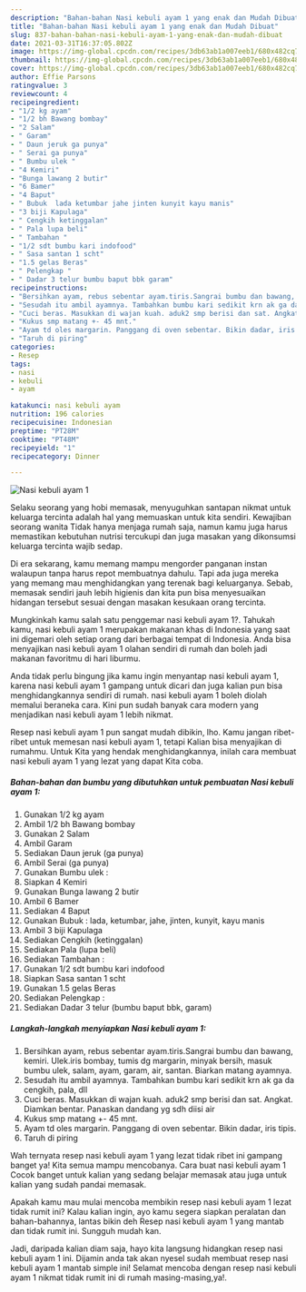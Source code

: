 ```yaml
---
description: "Bahan-bahan Nasi kebuli ayam 1 yang enak dan Mudah Dibuat"
title: "Bahan-bahan Nasi kebuli ayam 1 yang enak dan Mudah Dibuat"
slug: 837-bahan-bahan-nasi-kebuli-ayam-1-yang-enak-dan-mudah-dibuat
date: 2021-03-31T16:37:05.802Z
image: https://img-global.cpcdn.com/recipes/3db63ab1a007eeb1/680x482cq70/nasi-kebuli-ayam-1-foto-resep-utama.jpg
thumbnail: https://img-global.cpcdn.com/recipes/3db63ab1a007eeb1/680x482cq70/nasi-kebuli-ayam-1-foto-resep-utama.jpg
cover: https://img-global.cpcdn.com/recipes/3db63ab1a007eeb1/680x482cq70/nasi-kebuli-ayam-1-foto-resep-utama.jpg
author: Effie Parsons
ratingvalue: 3
reviewcount: 4
recipeingredient:
- "1/2 kg ayam"
- "1/2 bh Bawang bombay"
- "2 Salam"
- " Garam"
- " Daun jeruk ga punya"
- " Serai ga punya"
- " Bumbu ulek "
- "4 Kemiri"
- "Bunga lawang 2 butir"
- "6 Bamer"
- "4 Baput"
- " Bubuk  lada ketumbar jahe jinten kunyit kayu manis"
- "3 biji Kapulaga"
- " Cengkih ketinggalan"
- " Pala lupa beli"
- " Tambahan "
- "1/2 sdt bumbu kari indofood"
- " Sasa santan 1 scht"
- "1.5 gelas Beras"
- " Pelengkap "
- " Dadar 3 telur bumbu baput bbk garam"
recipeinstructions:
- "Bersihkan ayam, rebus sebentar ayam.tiris.Sangrai bumbu dan bawang, kemiri. Ulek.iris bombay, tumis dg margarin, minyak bersih, masuk bumbu ulek, salam, ayam, garam, air, santan. Biarkan matang ayamnya."
- "Sesudah itu ambil ayamnya. Tambahkan bumbu kari sedikit krn ak ga da cengkih, pala, dll"
- "Cuci beras. Masukkan di wajan kuah. aduk2 smp berisi dan sat. Angkat. Diamkan bentar. Panaskan dandang yg sdh diisi air"
- "Kukus smp matang +- 45 mnt."
- "Ayam td oles margarin. Panggang di oven sebentar. Bikin dadar, iris tipis."
- "Taruh di piring"
categories:
- Resep
tags:
- nasi
- kebuli
- ayam

katakunci: nasi kebuli ayam 
nutrition: 196 calories
recipecuisine: Indonesian
preptime: "PT28M"
cooktime: "PT48M"
recipeyield: "1"
recipecategory: Dinner

---
```



![Nasi kebuli ayam 1](https://img-global.cpcdn.com/recipes/3db63ab1a007eeb1/680x482cq70/nasi-kebuli-ayam-1-foto-resep-utama.jpg)

Selaku seorang yang hobi memasak, menyuguhkan santapan nikmat untuk keluarga tercinta adalah hal yang memuaskan untuk kita sendiri. Kewajiban seorang  wanita Tidak hanya menjaga rumah saja, namun kamu juga harus memastikan kebutuhan nutrisi tercukupi dan juga masakan yang dikonsumsi keluarga tercinta wajib sedap.

Di era  sekarang, kamu memang mampu mengorder panganan instan walaupun tanpa harus repot membuatnya dahulu. Tapi ada juga mereka yang memang mau menghidangkan yang terenak bagi keluarganya. Sebab, memasak sendiri jauh lebih higienis dan kita pun bisa menyesuaikan hidangan tersebut sesuai dengan masakan kesukaan orang tercinta. 



Mungkinkah kamu salah satu penggemar nasi kebuli ayam 1?. Tahukah kamu, nasi kebuli ayam 1 merupakan makanan khas di Indonesia yang saat ini digemari oleh setiap orang dari berbagai tempat di Indonesia. Anda bisa menyajikan nasi kebuli ayam 1 olahan sendiri di rumah dan boleh jadi makanan favoritmu di hari liburmu.

Anda tidak perlu bingung jika kamu ingin menyantap nasi kebuli ayam 1, karena nasi kebuli ayam 1 gampang untuk dicari dan juga kalian pun bisa menghidangkannya sendiri di rumah. nasi kebuli ayam 1 boleh diolah memalui beraneka cara. Kini pun sudah banyak cara modern yang menjadikan nasi kebuli ayam 1 lebih nikmat.

Resep nasi kebuli ayam 1 pun sangat mudah dibikin, lho. Kamu jangan ribet-ribet untuk memesan nasi kebuli ayam 1, tetapi Kalian bisa menyajikan di rumahmu. Untuk Kita yang hendak menghidangkannya, inilah cara membuat nasi kebuli ayam 1 yang lezat yang dapat Kita coba.

<!--inarticleads1-->

##### Bahan-bahan dan bumbu yang dibutuhkan untuk pembuatan Nasi kebuli ayam 1:

1. Gunakan 1/2 kg ayam
1. Ambil 1/2 bh Bawang bombay
1. Gunakan 2 Salam
1. Ambil  Garam
1. Sediakan  Daun jeruk (ga punya)
1. Ambil  Serai (ga punya)
1. Gunakan  Bumbu ulek :
1. Siapkan 4 Kemiri
1. Gunakan Bunga lawang 2 butir
1. Ambil 6 Bamer
1. Sediakan 4 Baput
1. Gunakan  Bubuk : lada, ketumbar, jahe, jinten, kunyit, kayu manis
1. Ambil 3 biji Kapulaga
1. Sediakan  Cengkih (ketinggalan)
1. Sediakan  Pala (lupa beli)
1. Sediakan  Tambahan :
1. Gunakan 1/2 sdt bumbu kari indofood
1. Siapkan  Sasa santan 1 scht
1. Gunakan 1.5 gelas Beras
1. Sediakan  Pelengkap :
1. Sediakan  Dadar 3 telur (bumbu baput bbk, garam)




<!--inarticleads2-->

##### Langkah-langkah menyiapkan Nasi kebuli ayam 1:

1. Bersihkan ayam, rebus sebentar ayam.tiris.Sangrai bumbu dan bawang, kemiri. Ulek.iris bombay, tumis dg margarin, minyak bersih, masuk bumbu ulek, salam, ayam, garam, air, santan. Biarkan matang ayamnya.
1. Sesudah itu ambil ayamnya. Tambahkan bumbu kari sedikit krn ak ga da cengkih, pala, dll
1. Cuci beras. Masukkan di wajan kuah. aduk2 smp berisi dan sat. Angkat. Diamkan bentar. Panaskan dandang yg sdh diisi air
1. Kukus smp matang +- 45 mnt.
1. Ayam td oles margarin. Panggang di oven sebentar. Bikin dadar, iris tipis.
1. Taruh di piring




Wah ternyata resep nasi kebuli ayam 1 yang lezat tidak ribet ini gampang banget ya! Kita semua mampu mencobanya. Cara buat nasi kebuli ayam 1 Cocok banget untuk kalian yang sedang belajar memasak atau juga untuk kalian yang sudah pandai memasak.

Apakah kamu mau mulai mencoba membikin resep nasi kebuli ayam 1 lezat tidak rumit ini? Kalau kalian ingin, ayo kamu segera siapkan peralatan dan bahan-bahannya, lantas bikin deh Resep nasi kebuli ayam 1 yang mantab dan tidak rumit ini. Sungguh mudah kan. 

Jadi, daripada kalian diam saja, hayo kita langsung hidangkan resep nasi kebuli ayam 1 ini. Dijamin anda tak akan nyesel sudah membuat resep nasi kebuli ayam 1 mantab simple ini! Selamat mencoba dengan resep nasi kebuli ayam 1 nikmat tidak rumit ini di rumah masing-masing,ya!.

